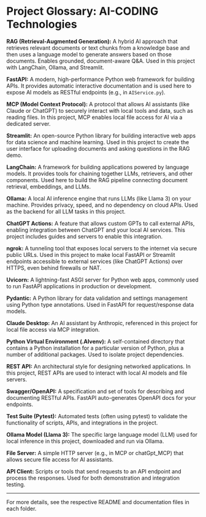 # Project Glossary: AI-CODING Technologies

**RAG (Retrieval-Augmented Generation):**
A hybrid AI approach that retrieves relevant documents or text chunks from a knowledge base and then uses a language model to generate answers based on those documents. Enables grounded, document-aware Q&A. Used in this project with LangChain, Ollama, and Streamlit.

**FastAPI:**
A modern, high-performance Python web framework for building APIs. It provides automatic interactive documentation and is used here to expose AI models as RESTful endpoints (e.g., in `AIService.py`).

**MCP (Model Context Protocol):**
A protocol that allows AI assistants (like Claude or ChatGPT) to securely interact with local tools and data, such as reading files. In this project, MCP enables local file access for AI via a dedicated server.

**Streamlit:**
An open-source Python library for building interactive web apps for data science and machine learning. Used in this project to create the user interface for uploading documents and asking questions in the RAG demo.

**LangChain:**
A framework for building applications powered by language models. It provides tools for chaining together LLMs, retrievers, and other components. Used here to build the RAG pipeline connecting document retrieval, embeddings, and LLMs.

**Ollama:**
A local AI inference engine that runs LLMs (like Llama 3) on your machine. Provides privacy, speed, and no dependency on cloud APIs. Used as the backend for all LLM tasks in this project.

**ChatGPT Actions:**
A feature that allows custom GPTs to call external APIs, enabling integration between ChatGPT and your local AI services. This project includes guides and servers to enable this integration.

**ngrok:**
A tunneling tool that exposes local servers to the internet via secure public URLs. Used in this project to make local FastAPI or Streamlit endpoints accessible to external services (like ChatGPT Actions) over HTTPS, even behind firewalls or NAT.

**Uvicorn:**
A lightning-fast ASGI server for Python web apps, commonly used to run FastAPI applications in production or development.

**Pydantic:**
A Python library for data validation and settings management using Python type annotations. Used in FastAPI for request/response data models.

**Claude Desktop:**
An AI assistant by Anthropic, referenced in this project for local file access via MCP integration.

**Python Virtual Environment (.AIvenv):**
A self-contained directory that contains a Python installation for a particular version of Python, plus a number of additional packages. Used to isolate project dependencies.

**REST API:**
An architectural style for designing networked applications. In this project, REST APIs are used to interact with local AI models and file servers.

**Swagger/OpenAPI:**
A specification and set of tools for describing and documenting RESTful APIs. FastAPI auto-generates OpenAPI docs for your endpoints.

**Test Suite (Pytest):**
Automated tests (often using pytest) to validate the functionality of scripts, APIs, and integrations in the project.

**Ollama Model (Llama 3):**
The specific large language model (LLM) used for local inference in this project, downloaded and run via Ollama.

**File Server:**
A simple HTTP server (e.g., in MCP or chatGpt_MCP) that allows secure file access for AI assistants.

**API Client:**
Scripts or tools that send requests to an API endpoint and process the responses. Used for both demonstration and integration testing.

---

For more details, see the respective README and documentation files in each folder.
